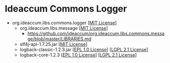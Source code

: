 # Ideaccum Commons Logger

+ org.ideaccum.libs.commons.logger [[MIT License]]
  + org.ideaccum.libs.message [[MIT License]]
    + https://github.com/ideaccum/org.ideaccum.libs.commons.message/blob/master/LIBRARIES.md
  + slf4j-api-1.7.25.jar [[MIT License]]  
  + logback-classic-1.2.3.jar [[EPL 1.0 License]] [[LGPL 2.1 License]]  
  + logback-core-1.2.3 [[EPL 1.0 License]] [[LGPL 2.1 License]]  

[MIT License]:https://opensource.org/licenses/MIT
[BSD License]:https://opensource.org/licenses/bsd-license.php
[EPL 1.0 License]:https://www.eclipse.org/legal/epl-v10.html
[LGPL 2.1 License]:http://www.gnu.org/licenses/old-licenses/lgpl-2.1-translations.html.en
[Apache 2.0 License]:http://www.apache.org/licenses/LICENSE-2.0.txt
[Oracle Binary Code License]:https://www.oracle.com/technetwork/java/javase/downloads/java-se-archive-license-1382604.html
